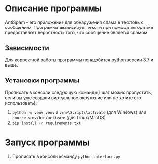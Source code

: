 # Описание программы
AntiSpam – это приложение для обнаружения спама в текстовых сообщениях. 
Программа анализирует текст и при помощи алгоритма предоставляет вероятность того, что сообщение является спамом

## Зависимости
Для корректной работы программы понадобится python версии 3.7 и выше.

## Установки программы
Прописать в консоли следующую команды(1 шаг можно пропустить, если вы уже создали виртуальное окружение или не хотите его использовать):
1. `python -m venv venv` и
 `venv\Scripts\activate` (для Windows) или
 `source venv/bin/activate` (для Linux/MacOS)
2. `pip install -r requirements.txt`

# Запуск программы
1. Прописать в консоли команду `python interface.py`